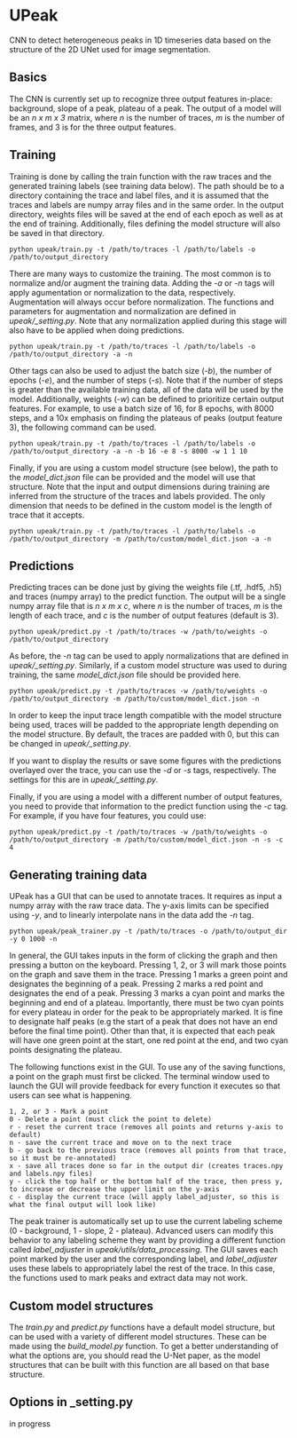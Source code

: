 # UPeak
CNN to detect heterogeneous peaks in 1D timeseries data based on the structure of the 2D UNet used for image segmentation.

## Basics

The CNN is currently set up to recognize three output features in-place: background, slope of a peak, plateau of a peak. The output of a model will be an *n x m x 3* matrix, where *n* is the number of traces, *m* is the number of frames, and 3 is for the three output features. 

## Training

Training is done by calling the train function with the raw traces and the generated training labels (see training data below). The path should be to a directory containing the trace and label files, and it is assumed that the traces and labels are numpy array files and in the same order. In the output directory, weights files will be saved at the end of each epoch as well as at the end of training. Additionally, files defining the model structure will also be saved in that directory.

```
python upeak/train.py -t /path/to/traces -l /path/to/labels -o /path/to/output_directory
```

There are many ways to customize the training. The most common is to normalize and/or augment the training data. Adding the *-a* or *-n* tags will apply agumentation or normalization to the data, respectively. Augmentation will always occur before normalization. The functions and parameters for augmentation and normalization are defined in *upeak/_setting.py*. Note that any normalization applied during this stage will also have to be applied when doing predictions.

```
python upeak/train.py -t /path/to/traces -l /path/to/labels -o /path/to/output_directory -a -n
```

Other tags can also be used to adjust the batch size (*-b*), the number of epochs (*-e*), and the number of steps (*-s*). Note that if the number of steps is greater than the available training data, all of the data will be used by the model. Additionally, weights (*-w*) can be defined to prioritize certain output features. For example, to use a batch size of 16, for 8 epochs, with 8000 steps, and a 10x emphasis on finding the plateaus of peaks (output feature 3), the following command can be used.

```
python upeak/train.py -t /path/to/traces -l /path/to/labels -o /path/to/output_directory -a -n -b 16 -e 8 -s 8000 -w 1 1 10
```

Finally, if you are using a custom model structure (see below), the path to the *model_dict.json* file can be provided and the model will use that structure. Note that the input and output dimensions during training are inferred from the structure of the traces and labels provided. The only dimension that needs to be defined in the custom model is the length of trace that it accepts.

```
python upeak/train.py -t /path/to/traces -l /path/to/labels -o /path/to/output_directory -m /path/to/custom/model_dict.json -a -n
```

## Predictions

Predicting traces can be done just by giving the weights file (.tf, .hdf5, .h5) and traces (numpy array) to the predict function. The output will be a single numpy array file that is *n x m x c*, where *n* is the number of traces, *m* is the length of each trace, and *c* is the number of output features (default is 3). 

```
python upeak/predict.py -t /path/to/traces -w /path/to/weights -o /path/to/output_directory
```

As before, the *-n* tag can be used to apply normalizations that are defined in *upeak/_setting.py*. Similarly, if a custom model structure was used to during training, the same *model_dict.json* file should be provided here.

```
python upeak/predict.py -t /path/to/traces -w /path/to/weights -o /path/to/output_directory -m /path/to/custom/model_dict.json -n
```

In order to keep the input trace length compatible with the model structure being used, traces will be padded to the appropriate length depending on the model structure. By default, the traces are padded with 0, but this can be changed in *upeak/_setting.py*.

If you want to display the results or save some figures with the predictions overlayed over the trace, you can use the *-d* or *-s* tags, respectively. The settings for this are in *upeak/_setting.py*.

Finally, if you are using a model with a different number of output features, you need to provide that information to the predict function using the *-c* tag. For example, if you have four features, you could use:

```
python upeak/predict.py -t /path/to/traces -w /path/to/weights -o /path/to/output_directory -m /path/to/custom/model_dict.json -n -s -c 4
```

## Generating training data

UPeak has a GUI that can be used to annotate traces. It requires as input a numpy array with the raw trace data. The y-axis limits can be specified using *-y*, and to linearly interpolate nans in the data add the *-n* tag.

```
python upeak/peak_trainer.py -t /path/to/traces -o /path/to/output_dir -y 0 1000 -n
```

In general, the GUI takes inputs in the form of clicking the graph and then pressing a button on the keyboard. Pressing 1, 2, or 3 will mark those points on the graph and save them in the trace. Pressing 1 marks a green point and designates the beginning of a peak. Pressing 2 marks a red point and designates the end of a peak. Pressing 3 marks a cyan point and marks the beginning and end of a plateau. Importantly, there must be two cyan points for every plateau in order for the peak to be appropriately marked. It is fine to designate half peaks (e.g the start of a peak that does not have an end before the final time point). Other than that, it is expected that each peak will have one green point at the start, one red point at the end, and two cyan points designating the plateau. 

The following functions exist in the GUI. To use any of the saving functions, a point on the graph must first be clicked. The terminal window used to launch the GUI will provide feedback for every function it executes so that users can see what is happening.

```
1, 2, or 3 - Mark a point
0 - Delete a point (must click the point to delete)
r - reset the current trace (removes all points and returns y-axis to default)
n - save the current trace and move on to the next trace
b - go back to the previous trace (removes all points from that trace, so it must be re-annotated)
x - save all traces done so far in the output dir (creates traces.npy and labels.npy files)
y - click the top half or the bottom half of the trace, then press y, to increase or decrease the upper limit on the y-axis
c - display the current trace (will apply label_adjuster, so this is what the final output will look like)
```

The peak trainer is automatically set up to use the current labeling scheme (0 - background, 1 - slope, 2 - plateau). Advanced users can modify this behavior to any labeling scheme they want by providing a different function called *label_adjuster* in *upeak/utils/data_processing*. The GUI saves each point marked by the user and the corresponding label, and *label_adjuster* uses these labels to appropriately label the rest of the trace. In this case, the functions used to mark peaks and extract data may not work.

## Custom model structures

The *train.py* and *predict.py* functions have a default model structure, but can be used with a variety of different model structures. These can be made using the *build_model.py* function. To get a better understanding of what the options are, you should read the U-Net paper, as the model structures that can be built with this function are all based on that base structure.

## Options in _setting.py

in progress